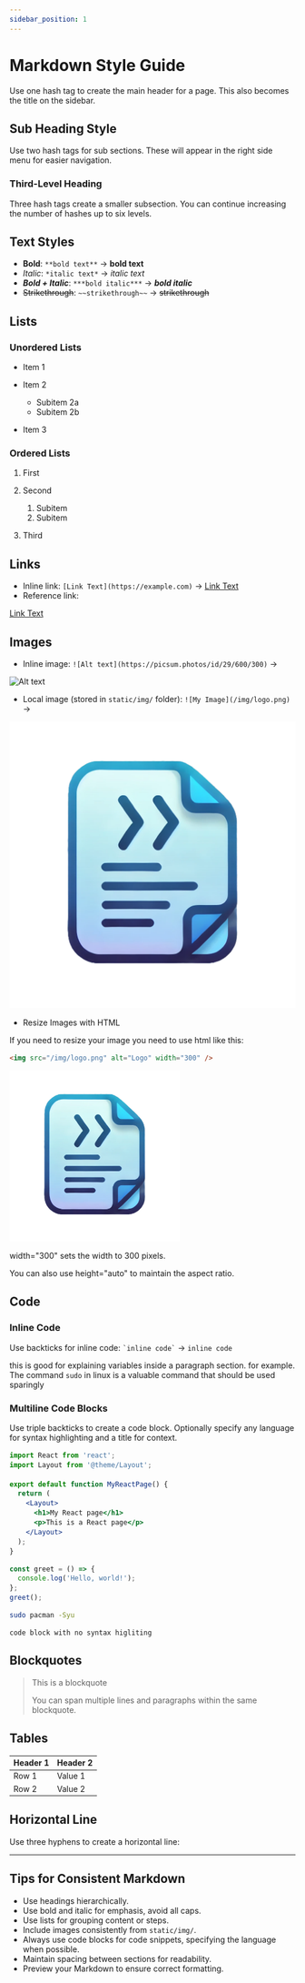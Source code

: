 ```yaml
---
sidebar_position: 1
---
```


# Markdown Style Guide

Use one hash tag to create the main header for a page. This also becomes the title on the sidebar.

## Sub Heading Style

Use two hash tags for sub sections. These will appear in the right side menu for easier navigation.

### Third-Level Heading

Three hash tags create a smaller subsection. You can continue increasing the number of hashes up to six levels.

## Text Styles

- **Bold**: `**bold text**` → **bold text**
- _Italic_: `*italic text*` → _italic text_
- **_Bold + Italic_**: `***bold italic***` → **_bold italic_**
- ~~Strikethrough~~: `~~strikethrough~~` → ~~strikethrough~~

## Lists

### Unordered Lists

- Item 1
- Item 2

  - Subitem 2a
  - Subitem 2b

- Item 3

### Ordered Lists

1. First
2. Second

   1. Subitem
   2. Subitem

3. Third

## Links

- Inline link: `[Link Text](https://example.com)` → [Link Text](https://example.com)
- Reference link:

[Link Text][1]

[1]: https://example.com

## Images

- Inline image: `![Alt text](https://picsum.photos/id/29/600/300)` →

![Alt text](https://picsum.photos/id/29/600/300)

- Local image (stored in `static/img/` folder): `![My Image](/img/logo.png)` →

![Logo Image (or other alt text)](/img/logo.png)

- Resize Images with HTML

If you need to resize your image you need to use html like this:

```html
<img src="/img/logo.png" alt="Logo" width="300" />
```

<img src="/img/logo.png" alt="Logo" width="300" />

width="300" sets the width to 300 pixels.

You can also use height="auto" to maintain the aspect ratio.

## Code

### Inline Code

Use backticks for inline code: `` `inline code` `` → `inline code`

this is good for explaining variables inside a paragraph section. for example. The command `sudo` in linux is a valuable command that should be used sparingly

### Multiline Code Blocks

Use triple backticks to create a code block. Optionally specify any language for syntax highlighting and a title for context.

```jsx title="src/pages/my-react-page.js"
import React from 'react';
import Layout from '@theme/Layout';

export default function MyReactPage() {
  return (
    <Layout>
      <h1>My React page</h1>
      <p>This is a React page</p>
    </Layout>
  );
}
```

```javascript
const greet = () => {
  console.log('Hello, world!');
};
greet();
```

```bash
sudo pacman -Syu
```

```
code block with no syntax higliting
```

## Blockquotes

> This is a blockquote
>
> You can span multiple lines and paragraphs within the same blockquote.

## Tables

| Header 1 | Header 2 |
| -------- | -------- |
| Row 1    | Value 1  |
| Row 2    | Value 2  |

## Horizontal Line

Use three hyphens to create a horizontal line:

---

## Tips for Consistent Markdown

- Use headings hierarchically.
- Use bold and italic for emphasis, avoid all caps.
- Use lists for grouping content or steps.
- Include images consistently from `static/img/`.
- Always use code blocks for code snippets, specifying the language when possible.
- Maintain spacing between sections for readability.
- Preview your Markdown to ensure correct formatting.
